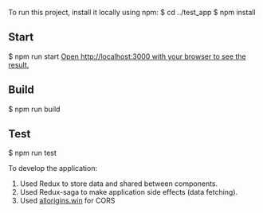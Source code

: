 To run this project, install it locally using npm:
$ cd ../test_app
$ npm install

## Start
$ npm run start
[Open http://localhost:3000 with your browser to see the result.](http://localhost:3000)

## Build
$ npm run build

## Test
$ npm run test


To develop the application:
1. Used Redux to store data and shared between components.
2. Used Redux-saga to make application side effects (data fetching).
3. Used [allorigins.win](https://allorigins.win/) for CORS